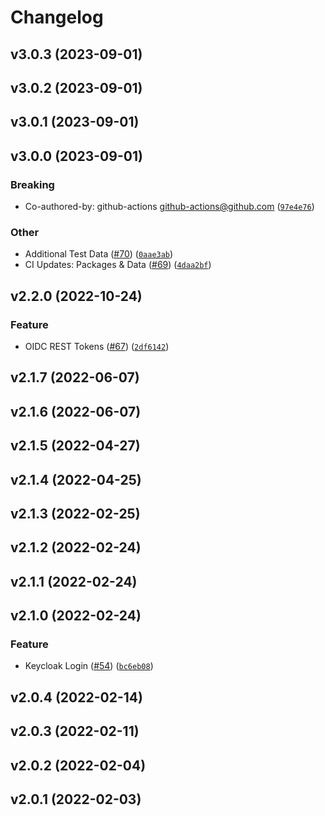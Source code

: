 # Changelog

<!--next-version-placeholder-->

## v3.0.3 (2023-09-01)



## v3.0.2 (2023-09-01)



## v3.0.1 (2023-09-01)



## v3.0.0 (2023-09-01)

### Breaking

* Co-authored-by: github-actions <github-actions@github.com> ([`97e4e76`](https://github.com/WIPACrepo/mou-dashboard/commit/97e4e76f7ca57ff222b65a9e114ca856d7126379))

### Other

* Additional Test Data ([#70](https://github.com/WIPACrepo/mou-dashboard/issues/70)) ([`0aae3ab`](https://github.com/WIPACrepo/mou-dashboard/commit/0aae3ab8536d4cf8d948efd4eb420eb3e57dd519))
* CI Updates: Packages & Data ([#69](https://github.com/WIPACrepo/mou-dashboard/issues/69)) ([`4daa2bf`](https://github.com/WIPACrepo/mou-dashboard/commit/4daa2bf99320d975508f04f042e4032bd1a2e8f6))

## v2.2.0 (2022-10-24)
### Feature
* OIDC REST Tokens ([#67](https://github.com/WIPACrepo/mou-dashboard/issues/67)) ([`2df6142`](https://github.com/WIPACrepo/mou-dashboard/commit/2df61421c4ab86ddce9d0744af0fbc9aab584229))

## v2.1.7 (2022-06-07)


## v2.1.6 (2022-06-07)


## v2.1.5 (2022-04-27)


## v2.1.4 (2022-04-25)


## v2.1.3 (2022-02-25)


## v2.1.2 (2022-02-24)


## v2.1.1 (2022-02-24)


## v2.1.0 (2022-02-24)
### Feature
* Keycloak Login ([#54](https://github.com/WIPACrepo/mou-dashboard/issues/54)) ([`bc6eb08`](https://github.com/WIPACrepo/mou-dashboard/commit/bc6eb08bf560bbc45a8ae63924003f93e7faa2b6))

## v2.0.4 (2022-02-14)


## v2.0.3 (2022-02-11)


## v2.0.2 (2022-02-04)


## v2.0.1 (2022-02-03)

